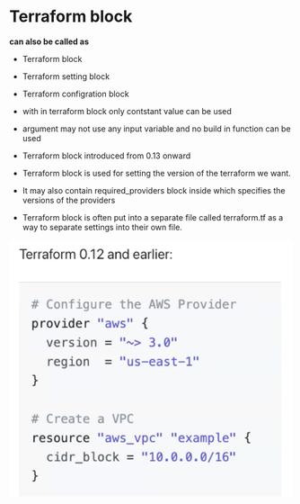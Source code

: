 # Terraform block 

__can also be called as__ 

- Terraform block 
- Terraform setting block 
- Terraform configration block 



- with in terraform block only contstant value can be used 
- argument may not use any input variable and no build in function can be used
- Terraform block introduced from 0.13 onward
- Terraform block is used for setting the version of the terraform we want. 
- It may also contain required_providers block inside which specifies the versions of the providers 
- Terraform block is often put into a separate file called terraform.tf as a way to separate settings into their own file.


![Screenshot](screenshot.png)
